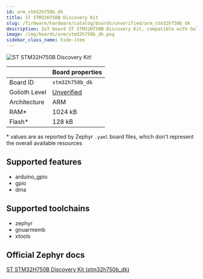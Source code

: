 ```yaml
---
id: arm_stm32h750b_dk
title: ST STM32H750B Discovery Kit
slug: /firmware/hardware/catalog/boards/unverified/arm_stm32h750b_dk
description: IoT board ST STM32H750B Discovery Kit, compatible with Golioth at unverified level.
image: /img/boards/arm/stm32h750b_dk.png
sidebar_class_name: hide-item
---
```


[//]: # (This is an auto-generated file, do not edit! Changes to it will be lost upon re-generation)

![ST STM32H750B Discovery Kit!](/img/boards/arm/stm32h750b_dk.png "ST STM32H750B Discovery Kit")

|                | Board properties     |
| -------------  | -------------------- |
| Board ID       | `stm32h750b_dk` |
| Golioth Level  | [Unverified](/firmware/hardware#unverified-boards) |
| Architecture   | ARM |
| RAM*           | 1024 kB |
| Flash*         | 128 kB |

\* values are as reported by Zephyr `.yaml` board files, which don't represent the overall available resources



## Supported features

* arduino_gpio
* gpio
* dma

## Supported toolchains

* zephyr
* gnuarmemb
* xtools

## Official Zephyr docs

[ST STM32H750B Discovery Kit (stm32h750b_dk)](https://docs.zephyrproject.org/latest/boards/arm/stm32h750b_dk/doc/index.html)
